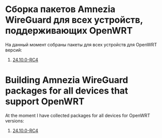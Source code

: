 

# Сборка пакетов Amnezia WireGuard для всех устройств, поддерживающих OpenWRT

На данный момент собраны пакеты для всех устройств для OpenWRT версий:
1) [24.10.0-RC4](https://github.com/ag2351747/awg-openwrt-24.10.0/releases)





# Building Amnezia WireGuard packages for all devices that support OpenWRT

At the moment I have collected packages for all devices for OpenWRT versions:
1) [24.10.0-RC4](https://github.com/ag2351747/awg-openwrt-24.10.0/releases)

